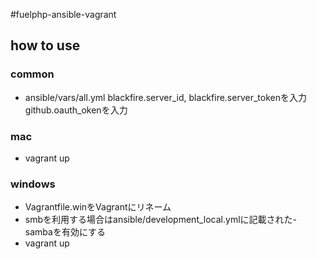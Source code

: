 #fuelphp-ansible-vagrant

## how to use

### common
* ansible/vars/all.yml
blackfire.server_id, blackfire.server_tokenを入力
github.oauth_okenを入力

### mac
* vagrant up

### windows
* Vagrantfile.winをVagrantにリネーム
* smbを利用する場合はansible/development_local.ymlに記載された- sambaを有効にする
* vagrant up
